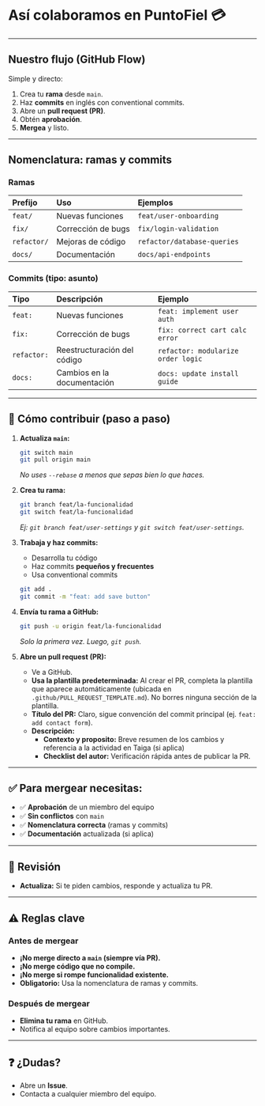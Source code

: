 # Así colaboramos en PuntoFiel 💳


---

## Nuestro flujo (GitHub Flow)

Simple y directo:

1.  Crea tu **rama** desde `main`.
2.  Haz **commits** en inglés con conventional commits.
3.  Abre un **pull request (PR)**.
4.  Obtén **aprobación**.
5.  **Mergea** y listo.

---

## Nomenclatura: ramas y commits

### Ramas

| Prefijo     | Uso                | Ejemplos                    |
| :---------- | :----------------- | :-------------------------- |
| `feat/`     | Nuevas funciones   | `feat/user-onboarding`      |
| `fix/`      | Corrección de bugs | `fix/login-validation`      |
| `refactor/` | Mejoras de código  | `refactor/database-queries` |
| `docs/`     | Documentación      | `docs/api-endpoints`        |

### Commits (tipo: asunto)

| Tipo        | Descripción                 | Ejemplo                            |
| :---------- | :-------------------------- | :--------------------------------- |
| `feat:`     | Nuevas funciones            | `feat: implement user auth`        |
| `fix:`      | Corrección de bugs          | `fix: correct cart calc error`     |
| `refactor:` | Reestructuración del código | `refactor: modularize order logic` |
| `docs:`     | Cambios en la documentación | `docs: update install guide`       |

---

## 🚀 Cómo contribuir (paso a paso)

1.  **Actualiza `main`:**

    ```bash
    git switch main
    git pull origin main
    ```

    _No uses `--rebase` a menos que sepas bien lo que haces._

2.  **Crea tu rama:**

    ```bash
    git branch feat/la-funcionalidad
    git switch feat/la-funcionalidad
    ```

    _Ej: `git branch feat/user-settings` y `git switch feat/user-settings`._

3.  **Trabaja y haz commits:**

    - Desarrolla tu código
    - Haz commits **pequeños y frecuentes**
    - Usa conventional commits

    ```bash
    git add .
    git commit -m "feat: add save button"
    ```

4.  **Envía tu rama a GitHub:**

    ```bash
    git push -u origin feat/la-funcionalidad
    ```

    _Solo la primera vez. Luego, `git push`._

5.  **Abre un pull request (PR):**
    - Ve a GitHub.
    - **Usa la plantilla predeterminada:** Al crear el PR, completa la plantilla que aparece automáticamente (ubicada en `.github/PULL_REQUEST_TEMPLATE.md`). No borres ninguna sección de la plantilla.
    - **Título del PR:** Claro, sigue convención del commit principal (ej. `feat: add contact form`).
    - **Descripción:**
      - **Contexto y proposito:** Breve resumen de los cambios y referencia a la actividad en Taiga (si aplica)
      - **Checklist del autor:** Verificación rápida antes de publicar la PR.
      

---

## ✅ Para mergear necesitas:

- ✅ **Aprobación** de un miembro del equipo
- ✅ **Sin conflictos** con `main`
- ✅ **Nomenclatura correcta** (ramas y commits)
- ✅ **Documentación** actualizada (si aplica)

---

## 💬 Revisión

- **Actualiza:** Si te piden cambios, responde y actualiza tu PR.

---

## ⚠️ Reglas clave

### Antes de mergear

- **¡No merge directo a `main` (siempre vía PR).**
- **¡No merge código que no compile.**
- **¡No merge si rompe funcionalidad existente.**
- **Obligatorio:** Usa la nomenclatura de ramas y commits.

### Después de mergear

- **Elimina tu rama** en GitHub.
- Notifica al equipo sobre cambios importantes.

---

## ❓ ¿Dudas?

- Abre un **Issue**.
- Contacta a cualquier miembro del equipo.